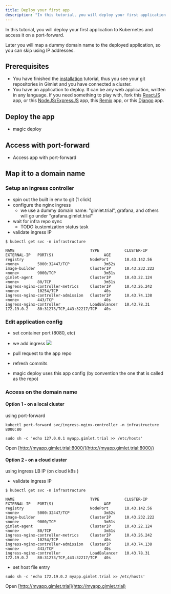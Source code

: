 ```yaml
---
title: Deploy your first app
description: "In this tutorial, you will deploy your first application to Kubernetes and access it on a port-forward."
---
```


In this tutorial, you will deploy your first application to Kubernetes and access it on a port-forward.

Later you will map a dummy domain name to the deployed application, so you can skip using IP addresses.

## Prerequisites
- You have finished the [installation](/docs/installation) tutorial, thus you see your git repositories in Gimlet and you have connected a cluster.
- You have an application to deploy. It can be any web application, written in any language. If you need something to play with, fork this [ReactJS](https://github.com/gimlet-io/reactjs-test-app) app, or this [NodeJS/ExpressJS]() app, this [Remix]() app, or this [Django]() app.

## Deploy the app
- magic deploy

## Access with port-forward
- Access app with port-forward

## Map it to a domain name

### Setup an ingress controller
  - spin out the built in env to git (1 click)
  - configure the nginx ingress
    - we use a dummy domain name: "gimlet.trial", grafana, and others will go under "grafana.gimlet.trial"
  - wait for infra repo sync
    - TODO kustomization status task
  - validate ingress IP
```
$ kubectl get svc -n infrastructure

NAME                                 TYPE           CLUSTER-IP      EXTERNAL-IP   PORT(S)                      AGE
registry                             NodePort       10.43.142.56    <none>        5000:32447/TCP               3m52s
image-builder                        ClusterIP      10.43.232.222   <none>        9000/TCP                     3m51s
gimlet-agent                         ClusterIP      10.43.22.124    <none>        80/TCP                       3m51s
ingress-nginx-controller-metrics     ClusterIP      10.43.26.242    <none>        10254/TCP                    40s
ingress-nginx-controller-admission   ClusterIP      10.43.74.138    <none>        443/TCP                      40s
ingress-nginx-controller             LoadBalancer   10.43.78.31     172.19.0.2    80:31273/TCP,443:32217/TCP   40s
```

### Edit application config
  - set container port (8080, etc)
  - we add ingress
![](/ingress.png)
  - pull request to the app repo

- refresh commits
- magic deploy uses this app config (by convention the one that is called as the repo)

### Access on the domain name

#### Option 1 - on a local cluster
using port-forward
```
kubectl port-forward svc/ingress-nginx-controller -n infrastructure 8000:80

sudo sh -c 'echo 127.0.0.1 myapp.gimlet.trial >> /etc/hosts'
```

Open [http://myapp.gimlet.trial:8000/](http://myapp.gimlet.trial:8000/)

#### Option 2 - on a cloud cluster
using ingress LB IP (on cloud k8s )

  - validate ingress IP
```
$ kubectl get svc -n infrastructure

NAME                                 TYPE           CLUSTER-IP      EXTERNAL-IP   PORT(S)                      AGE
registry                             NodePort       10.43.142.56    <none>        5000:32447/TCP               3m52s
image-builder                        ClusterIP      10.43.232.222   <none>        9000/TCP                     3m51s
gimlet-agent                         ClusterIP      10.43.22.124    <none>        80/TCP                       3m51s
ingress-nginx-controller-metrics     ClusterIP      10.43.26.242    <none>        10254/TCP                    40s
ingress-nginx-controller-admission   ClusterIP      10.43.74.138    <none>        443/TCP                      40s
ingress-nginx-controller             LoadBalancer   10.43.78.31     172.19.0.2    80:31273/TCP,443:32217/TCP   40s
```
  - set host file entry
  
```
sudo sh -c 'echo 172.19.0.2 myapp.gimlet.trial >> /etc/hosts'
```

Open [http://myapp.gimlet.trial](http://myapp.gimlet.trial)
